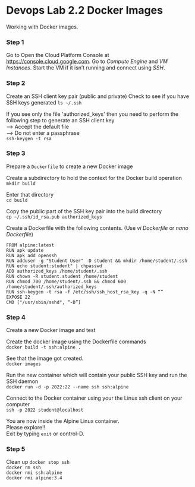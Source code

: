 # Devops Lab 2.2 Docker Images

Working with Docker images.

### Step 1

Go to Open the Cloud Platform Console at https://console.cloud.google.com.
Go to _Compute Engine_ and _VM Instances_. Start the VM if it isn’t running and connect using _SSH_.

### Step 2

Create an SSH client key pair (public and private)
Check to see if you have SSH keys generated
`ls ~/.ssh`

If you see only the file 'authorized_keys' then you need to perform the
following step to generate an SSH client key  
--> Accept the default file  
--> Do not enter a passphrase  
`ssh-keygen -t rsa`

### Step 3

Prepare a `Dockerfile` to create a new Docker image

Create a subdirectory to hold the context for the Docker build operation  
`mkdir build`

Enter that directory  
`cd build`

Copy the public part of the SSH key pair into the build directory  
`cp ~/.ssh/id_rsa.pub authorized_keys`  


Create a Dockerfile with the following contents. (Use _vi Dockerfile_ or _nano Dockerfile_)

`FROM alpine:latest`   
`RUN apk update`  
`RUN apk add openssh`  
`RUN adduser -g "Student User" -D student && mkdir /home/student/.ssh`  
`RUN echo student:student" | chpasswd`  
`ADD authorized_keys /home/student/.ssh`  
`RUN chown -R student.student /home/student`  
`RUN chmod 700 /home/student/.ssh && chmod 600 /home/student/.ssh/authorized_keys`  
`RUN ssh-keygen -t rsa -f /etc/ssh/ssh_host_rsa_key -q -N “”`    
`EXPOSE 22`  
`CMD ["/usr/sbin/sshd", “-D”]`

### Step 4

Create a new Docker image and test

Create the docker image using the Dockerfile commands   
`docker build -t ssh:alpine .`

See that the image got created.  
`docker images`

Run the new container which will contain your public SSH key and run the SSH daemon  
`docker run -d -p 2022:22 --name ssh ssh:alpine`

Connect to the Docker container using your the Linux ssh client on your computer  
`ssh -p 2022 student@localhost`

You are now inside the Alpine Linux container.  
Please explore!!  
Exit by typing `exit` or control-D.

### Step 5

Clean up
`docker stop ssh`  
`docker rm ssh`  
`docker rmi ssh:alpine`   
`docker rmi alpine:3.4`
